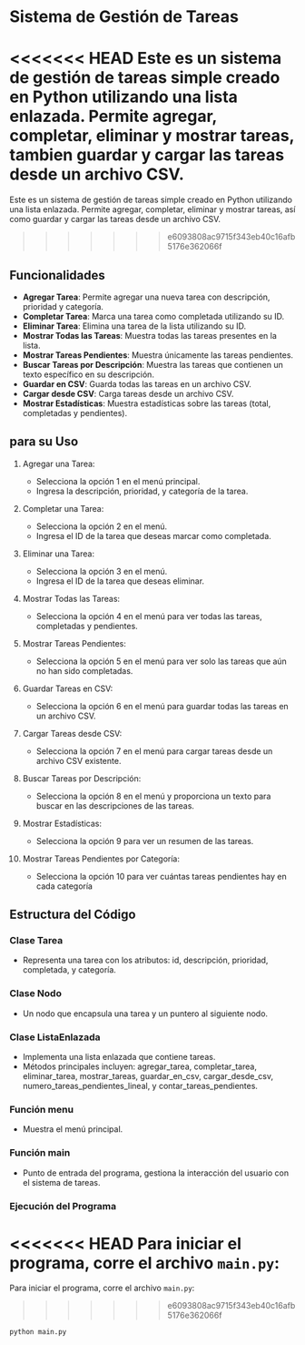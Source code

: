 # Sistema de Gestión de Tareas

<<<<<<< HEAD
Este es un sistema de gestión de tareas simple creado en Python utilizando una lista enlazada. Permite agregar, completar, eliminar y mostrar tareas, tambien  guardar y cargar las tareas desde un archivo CSV.
=======
Este es un sistema de gestión de tareas simple creado en Python utilizando una lista enlazada. Permite agregar, completar, eliminar y mostrar tareas, así como guardar y cargar las tareas desde un archivo CSV.
>>>>>>> e6093808ac9715f343eb40c16afb5176e362066f

## Funcionalidades

- **Agregar Tarea**: Permite agregar una nueva tarea con descripción, prioridad y categoría.
- **Completar Tarea**: Marca una tarea como completada utilizando su ID.
- **Eliminar Tarea**: Elimina una tarea de la lista utilizando su ID.
- **Mostrar Todas las Tareas**: Muestra todas las tareas presentes en la lista.
- **Mostrar Tareas Pendientes**: Muestra únicamente las tareas pendientes.
- **Buscar Tareas por Descripción**: Muestra las tareas que contienen un texto específico en su descripción.
- **Guardar en CSV**: Guarda todas las tareas en un archivo CSV.
- **Cargar desde CSV**: Carga tareas desde un archivo CSV.
- **Mostrar Estadísticas**: Muestra estadísticas sobre las tareas (total, completadas y pendientes).

## para su Uso

1. Agregar una Tarea:
   - Selecciona la opción 1 en el menú principal.
   - Ingresa la descripción, prioridad, y categoría de la tarea.

2. Completar una Tarea:
   - Selecciona la opción 2 en el menú.
   - Ingresa el ID de la tarea que deseas marcar como completada.

3. Eliminar una Tarea:
   - Selecciona la opción 3 en el menú.
   - Ingresa el ID de la tarea que deseas eliminar.

4. Mostrar Todas las Tareas:
   - Selecciona la opción 4 en el menú para ver todas las tareas, completadas y pendientes.

5. Mostrar Tareas Pendientes:
   - Selecciona la opción 5 en el menú para ver solo las tareas que aún no han sido completadas.

6. Guardar Tareas en CSV:
   - Selecciona la opción 6 en el menú para guardar todas las tareas en un archivo CSV.

7. Cargar Tareas desde CSV:
   - Selecciona la opción 7 en el menú para cargar tareas desde un archivo CSV existente.

8. Buscar Tareas por Descripción:
   - Selecciona la opción 8 en el menú y proporciona un texto para buscar en las descripciones de las tareas.

9. Mostrar Estadísticas:
   - Selecciona la opción 9 para ver un resumen de las tareas.

10. Mostrar Tareas Pendientes por Categoría:
    - Selecciona la opción 10 para ver cuántas tareas pendientes hay en cada categoría


## Estructura del Código

### Clase Tarea
- Representa una tarea con los atributos: id, descripción, prioridad, completada, y categoría.

### Clase Nodo
- Un nodo que encapsula una tarea y un puntero al siguiente nodo.

### Clase ListaEnlazada
- Implementa una lista enlazada que contiene tareas.
- Métodos principales incluyen: agregar_tarea, completar_tarea, eliminar_tarea, mostrar_tareas, guardar_en_csv, cargar_desde_csv, numero_tareas_pendientes_lineal, y contar_tareas_pendientes.

### Función menu
- Muestra el menú principal.

### Función main
- Punto de entrada del programa, gestiona la interacción del usuario con el sistema de tareas.
### Ejecución del Programa

<<<<<<< HEAD
Para iniciar el programa, corre el archivo `main.py`:
=======
Para iniciar el programa,  corre el archivo `main.py`:
>>>>>>> e6093808ac9715f343eb40c16afb5176e362066f

```bash
python main.py
